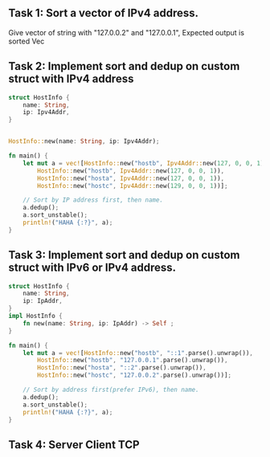 ## Task 1: Sort a vector of IPv4 address.

Give vector of string with "127.0.0.2" and "127.0.0.1",
Expected output is sorted Vec<Ipv4Addr>

## Task 2: Implement sort and dedup on custom struct with IPv4 address

```rust
struct HostInfo {
    name: String,
    ip: Ipv4Addr,
}


HostInfo::new(name: String, ip: Ipv4Addr);

fn main() {
    let mut a = vec![HostInfo::new("hostb", Ipv4Addr::new(127, 0, 0, 1))
        HostInfo::new("hostb", Ipv4Addr::new(127, 0, 0, 1)),
        HostInfo::new("hosta", Ipv4Addr::new(127, 0, 0, 1)),
        HostInfo::new("hostc", Ipv4Addr::new(129, 0, 0, 1))];

    // Sort by IP address first, then name.
    a.dedup();
    a.sort_unstable();
    println!("HAHA {:?}", a);
}
```

## Task 3: Implement sort and dedup on custom struct with IPv6 or IPv4 address.

```rust
struct HostInfo {
    name: String,
    ip: IpAddr,
}
impl HostInfo {
    fn new(name: String, ip: IpAddr) -> Self ;
}

fn main() {
    let mut a = vec![HostInfo::new("hostb", "::1".parse().unwrap()),
        HostInfo::new("hostb", "127.0.0.1".parse().unwrap()),
        HostInfo::new("hosta", "::2".parse().unwrap()),
        HostInfo::new("hostc", "127.0.0.2".parse().unwrap())];

    // Sort by address first(prefer IPv6), then name.
    a.dedup();
    a.sort_unstable();
    println!("HAHA {:?}", a);
}
```

## Task 4: Server Client TCP


